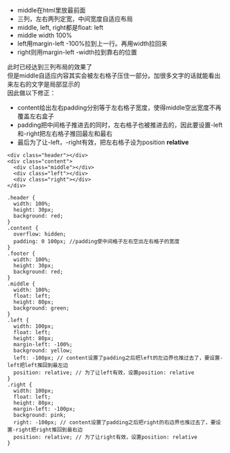 - middle在html里放最前面
- 三列，左右两列定宽，中间宽度自适应布局
- middle, left, right都是float: left
- middle width 100%
- left用margin-left -100%拉到上一行。再用width拉回来
- right则用margin-left -width拉到靠右的位置   

此时已经达到三列布局的效果了   
但是middle自适应内容其实会被左右格子压住一部分。加很多文字的话就能看出来左右的文字是局部显示的    
因此做以下修正：
- content给出左右padding分别等于左右格子宽度，使得middle空出宽度不再覆盖左右盒子
- padding把中间格子推进去的同时，左右格子也被推进去的，因此要设置-left和-right把左右格子推回最左和最右
- 最后为了让-left，-right有效，把左右格子设为position **relative**


```
<div class="header"></div>
<div class="content">
  <div class="middle"></div>
  <div class="left"></div>
  <div class="right"></div>
</div>
```

```
.header {
  width: 100%;
  height: 30px;
  background: red;
}
.content {
  overflow: hidden;
  padding: 0 100px; //padding使中间格子左右空出左右格子的宽度
}
.footer {
  width: 100%;
  height: 30px;
  background: red;
}
.middle {
  width: 100%;
  float: left;
  height: 80px;
  background: green;
}
.left {
  width: 100px;
  float: left;
  height: 80px;
  margin-left: -100%;
  background: yellow;
  left: -100px; // content设置了padding之后把left的左边界也推过去了，要设置-left把left推回到最左边
  position: relative; // 为了让left有效，设置position: relative
}
.right {
  width: 100px;
  float: left;
  height: 80px;
  margin-left: -100px;
  background: pink;
  right: -100px; // content设置了padding之后把right的右边界也推过去了，要设置-right把right推回到最右边
  position: relative; // 为了让right有效，设置position: relative
}
```